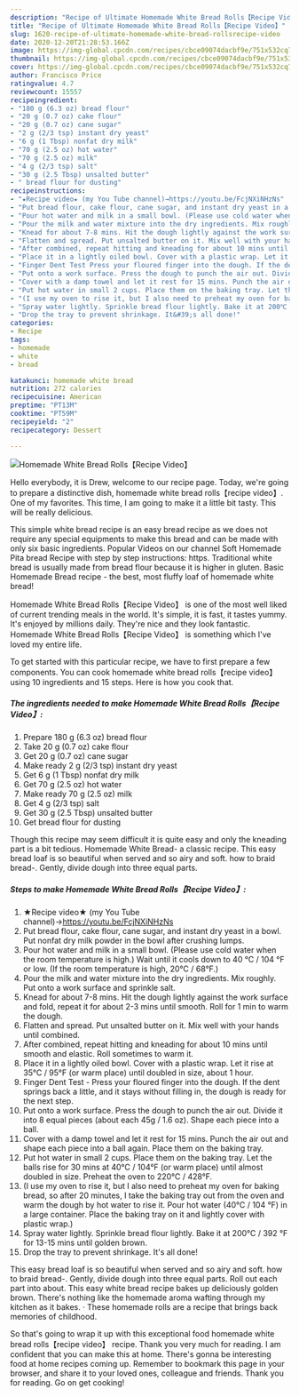 ```yaml
---
description: "Recipe of Ultimate Homemade White Bread Rolls【Recipe Video】"
title: "Recipe of Ultimate Homemade White Bread Rolls【Recipe Video】"
slug: 1620-recipe-of-ultimate-homemade-white-bread-rollsrecipe-video
date: 2020-12-20T21:28:53.166Z
image: https://img-global.cpcdn.com/recipes/cbce09074dacbf9e/751x532cq70/homemade-white-bread-rollsrecipe-video-recipe-main-photo.jpg
thumbnail: https://img-global.cpcdn.com/recipes/cbce09074dacbf9e/751x532cq70/homemade-white-bread-rollsrecipe-video-recipe-main-photo.jpg
cover: https://img-global.cpcdn.com/recipes/cbce09074dacbf9e/751x532cq70/homemade-white-bread-rollsrecipe-video-recipe-main-photo.jpg
author: Francisco Price
ratingvalue: 4.7
reviewcount: 15557
recipeingredient:
- "180 g (6.3 oz) bread flour"
- "20 g (0.7 oz) cake flour"
- "20 g (0.7 oz) cane sugar"
- "2 g (2/3 tsp) instant dry yeast"
- "6 g (1 Tbsp) nonfat dry milk"
- "70 g (2.5 oz) hot water"
- "70 g (2.5 oz) milk"
- "4 g (2/3 tsp) salt"
- "30 g (2.5 Tbsp) unsalted butter"
- " bread flour for dusting"
recipeinstructions:
- "★Recipe video★ (my You Tube channel)→https://youtu.be/FcjNXiNHzNs"
- "Put bread flour, cake flour, cane sugar, and instant dry yeast in a bowl. Put nonfat dry milk powder in the bowl after crushing lumps."
- "Pour hot water and milk in a small bowl. (Please use cold water when the room temperature is high.) Wait until it cools down to 40 ℃ / 104 °F or low. (If the room temperature is high, 20°C / 68°F.)"
- "Pour the milk and water mixture into the dry ingredients. Mix roughly. Put onto a work surface and sprinkle salt."
- "Knead for about 7-8 mins. Hit the dough lightly against the work surface and fold, repeat it for about 2-3 mins until smooth. Roll for 1 min to warm the dough."
- "Flatten and spread. Put unsalted butter on it. Mix well with your hands until combined."
- "After combined, repeat hitting and kneading for about 10 mins until smooth and elastic. Roll sometimes to warm it."
- "Place it in a lightly oiled bowl. Cover with a plastic wrap. Let it rise at 35℃ / 95°F (or warm place) until doubled in size, about 1 hour."
- "Finger Dent Test Press your floured finger into the dough. If the dent springs back a little, and it stays without filling in, the dough is ready for the next step."
- "Put onto a work surface. Press the dough to punch the air out. Divide it into 8 equal pieces (about each 45g / 1.6 oz). Shape each piece into a ball."
- "Cover with a damp towel and let it rest for 15 mins. Punch the air out and shape each piece into a ball again. Place them on the baking tray."
- "Put hot water in small 2 cups. Place them on the baking tray. Let the balls rise for 30 mins at 40℃ / 104°F (or warm place) until almost doubled in size. Preheat the oven to 220℃ / 428°F."
- "(I use my oven to rise it, but I also need to preheat my oven for baking bread, so after 20 minutes, I take the baking tray out from the oven and warm the dough by hot water to rise it. Pour hot water (40℃ / 104 °F) in a large container. Place the baking tray on it and lightly cover with plastic wrap.)"
- "Spray water lightly. Sprinkle bread flour lightly. Bake it at 200℃ / 392 °F for 13-15 mins until golden brown."
- "Drop the tray to prevent shrinkage. It&#39;s all done!"
categories:
- Recipe
tags:
- homemade
- white
- bread

katakunci: homemade white bread 
nutrition: 272 calories
recipecuisine: American
preptime: "PT13M"
cooktime: "PT59M"
recipeyield: "2"
recipecategory: Dessert

---
```



![Homemade White Bread Rolls【Recipe Video】](https://img-global.cpcdn.com/recipes/cbce09074dacbf9e/751x532cq70/homemade-white-bread-rollsrecipe-video-recipe-main-photo.jpg)

Hello everybody, it is Drew, welcome to our recipe page. Today, we're going to prepare a distinctive dish, homemade white bread rolls【recipe video】. One of my favorites. This time, I am going to make it a little bit tasty. This will be really delicious.

This simple white bread recipe is an easy bread recipe as we does not require any special equipments to make this bread and can be made with only six basic ingredients. Popular Videos on our channel Soft Homemade Pita bread Recipe with step by step instructions: https. Traditional white bread is usually made from bread flour because it is higher in gluten. Basic Homemade Bread recipe - the best, most fluffy loaf of homemade white bread!

Homemade White Bread Rolls【Recipe Video】 is one of the most well liked of current trending meals in the world. It's simple, it is fast, it tastes yummy. It's enjoyed by millions daily. They're nice and they look fantastic. Homemade White Bread Rolls【Recipe Video】 is something which I've loved my entire life.


To get started with this particular recipe, we have to first prepare a few components. You can cook homemade white bread rolls【recipe video】 using 10 ingredients and 15 steps. Here is how you cook that.

<!--inarticleads1-->

##### The ingredients needed to make Homemade White Bread Rolls【Recipe Video】:

1. Prepare 180 g (6.3 oz) bread flour
1. Take 20 g (0.7 oz) cake flour
1. Get 20 g (0.7 oz) cane sugar
1. Make ready 2 g (2/3 tsp) instant dry yeast
1. Get 6 g (1 Tbsp) nonfat dry milk
1. Get 70 g (2.5 oz) hot water
1. Make ready 70 g (2.5 oz) milk
1. Get 4 g (2/3 tsp) salt
1. Get 30 g (2.5 Tbsp) unsalted butter
1. Get  bread flour for dusting


Though this recipe may seem difficult it is quite easy and only the kneading part is a bit tedious. Homemade White Bread- a classic recipe. This easy bread loaf is so beautiful when served and so airy and soft. how to braid bread-. Gently, divide dough into three equal parts. 

<!--inarticleads2-->

##### Steps to make Homemade White Bread Rolls【Recipe Video】:

1. ★Recipe video★ (my You Tube channel)→https://youtu.be/FcjNXiNHzNs
1. Put bread flour, cake flour, cane sugar, and instant dry yeast in a bowl. Put nonfat dry milk powder in the bowl after crushing lumps.
1. Pour hot water and milk in a small bowl. (Please use cold water when the room temperature is high.) Wait until it cools down to 40 ℃ / 104 °F or low. (If the room temperature is high, 20°C / 68°F.)
1. Pour the milk and water mixture into the dry ingredients. Mix roughly. Put onto a work surface and sprinkle salt.
1. Knead for about 7-8 mins. Hit the dough lightly against the work surface and fold, repeat it for about 2-3 mins until smooth. Roll for 1 min to warm the dough.
1. Flatten and spread. Put unsalted butter on it. Mix well with your hands until combined.
1. After combined, repeat hitting and kneading for about 10 mins until smooth and elastic. Roll sometimes to warm it.
1. Place it in a lightly oiled bowl. Cover with a plastic wrap. Let it rise at 35℃ / 95°F (or warm place) until doubled in size, about 1 hour.
1. Finger Dent Test - Press your floured finger into the dough. If the dent springs back a little, and it stays without filling in, the dough is ready for the next step.
1. Put onto a work surface. Press the dough to punch the air out. Divide it into 8 equal pieces (about each 45g / 1.6 oz). Shape each piece into a ball.
1. Cover with a damp towel and let it rest for 15 mins. Punch the air out and shape each piece into a ball again. Place them on the baking tray.
1. Put hot water in small 2 cups. Place them on the baking tray. Let the balls rise for 30 mins at 40℃ / 104°F (or warm place) until almost doubled in size. Preheat the oven to 220℃ / 428°F.
1. (I use my oven to rise it, but I also need to preheat my oven for baking bread, so after 20 minutes, I take the baking tray out from the oven and warm the dough by hot water to rise it. Pour hot water (40℃ / 104 °F) in a large container. Place the baking tray on it and lightly cover with plastic wrap.)
1. Spray water lightly. Sprinkle bread flour lightly. Bake it at 200℃ / 392 °F for 13-15 mins until golden brown.
1. Drop the tray to prevent shrinkage. It&#39;s all done!


This easy bread loaf is so beautiful when served and so airy and soft. how to braid bread-. Gently, divide dough into three equal parts. Roll out each part into about. This easy white bread recipe bakes up deliciously golden brown. There&#39;s nothing like the homemade aroma wafting through my kitchen as it bakes. · These homemade rolls are a recipe that brings back memories of childhood. 

So that's going to wrap it up with this exceptional food homemade white bread rolls【recipe video】 recipe. Thank you very much for reading. I am confident that you can make this at home. There's gonna be interesting food at home recipes coming up. Remember to bookmark this page in your browser, and share it to your loved ones, colleague and friends. Thank you for reading. Go on get cooking!
